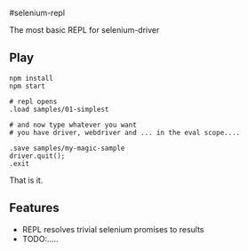 #selenium-repl

The most basic REPL for selenium-driver

## Play

	npm install
	npm start

	# repl opens
	.load samples/01-simplest

	# and now type whatever you want
	# you have driver, webdriver and ... in the eval scope....
	
	.save samples/my-magic-sample
	driver.quit();
	.exit


That is it.

## Features

- REPL resolves trivial selenium promises to results 
- TODO:.....









